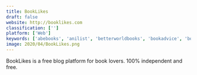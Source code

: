 ```yaml
---
title: BookLikes
draft: false 
website: http://booklikes.com
classification: ['']
platform: ['Web']
keywords: ['abebooks', 'anilist', 'betterworldbooks', 'bookadvice', 'booker.io', 'booksloom', 'goodreads', 'highly_reco', 'joelbooks', 'leafmarks', 'libreture', 'lithive', 'myanimelist', 'readernaut', 'riffle', 'shelfari', 'shelvable', 'the_book_depository', 'inventaire.io']
image: 2020/04/BookLikes.png
---
```

BookLikes is a free blog platform for book lovers. 100% independent and free.